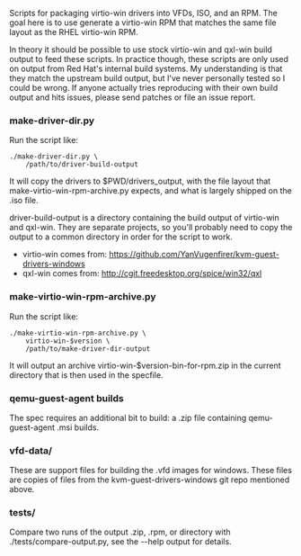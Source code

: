 Scripts for packaging virtio-win drivers into VFDs, ISO, and an RPM. The goal
here is to use generate a virtio-win RPM that matches the same file layout
as the RHEL virtio-win RPM.

In theory it should be possible to use stock virtio-win and qxl-win build
output to feed these scripts. In practice though, these scripts are only
used on output from Red Hat's internal build systems. My understanding is
that they match the upstream build output, but I've never personally tested
so I could be wrong. If anyone actually tries reproducing with their own
build output and hits issues, please send patches or file an issue report.


### make-driver-dir.py

Run the script like:

    ./make-driver-dir.py \
        /path/to/driver-build-output

It will copy the drivers to $PWD/drivers_output, with the file layout that
make-virtio-win-rpm-archive.py expects, and what is largely shipped on the
.iso file.

driver-build-output is a directory containing the build output of
virtio-win and qxl-win. They are separate projects, so you'll probably need
to copy the output to a common directory in order for the script to work.

* virtio-win comes from: https://github.com/YanVugenfirer/kvm-guest-drivers-windows
* qxl-win comes from: http://cgit.freedesktop.org/spice/win32/qxl


### make-virtio-win-rpm-archive.py

Run the script like:

    ./make-virtio-win-rpm-archive.py \
        virtio-win-$version \
        /path/to/make-driver-dir-output

It will output an archive virtio-win-$version-bin-for-rpm.zip in the current
directory that is then used in the specfile.


### qemu-guest-agent builds

The spec requires an additional bit to build: a .zip file containing
qemu-guest-agent .msi builds.


### vfd-data/

These are support files for building the .vfd images for windows. These
files are copies of files from the kvm-guest-drivers-windows git repo
mentioned above.


### tests/

Compare two runs of the output .zip, .rpm, or directory with
./tests/compare-output.py, see the --help output for details.
